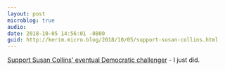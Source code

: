 ```yaml
---
layout: post
microblog: true
audio: 
date: 2018-10-05 14:56:01 -0800
guid: http://kerim.micro.blog/2018/10/05/support-susan-collins.html
---
```

[Support Susan Collins' eventual Democratic challenger](https://secure.actblue.com/donate/me-sen) - I just did. 
